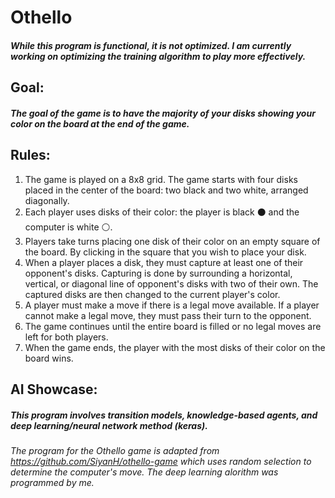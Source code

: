 ﻿# Othello

##### While this program is functional, it is not optimized. I am currently working on optimizing the training algorithm to play more effectively. 

## Goal:
##### The goal of the game is to have the majority of your disks showing your color on the board at the end of the game.

## Rules:
1. The game is played on a 8x8 grid. The game starts with four disks placed in the center of the board: two black and two white, arranged diagonally.
2. Each player uses disks of their color: the player is black ⚫ and the computer is white ⚪.
3. Players take turns placing one disk of their color on an empty square of the board. By clicking in the square that you wish to place your disk. 
4. When a player places a disk, they must capture at least one of their opponent's disks. Capturing is done by surrounding a horizontal, vertical, or diagonal line of opponent's disks with two of their own. The captured disks are then changed to the current player's color.
5. A player must make a move if there is a legal move available. If a player cannot make a legal move, they must pass their turn to the opponent.
6. The game continues until the entire board is filled or no legal moves are left for both players.
7. When the game ends, the player with the most disks of their color on the board wins.

## AI Showcase:
##### This program involves transition models, knowledge-based agents, and deep learning/neural network method (keras). 

###### The program for the Othello game is adapted from <https://github.com/SiyanH/othello-game> which uses random selection to determine the computer's move. The deep learning alorithm was programmed by me. 